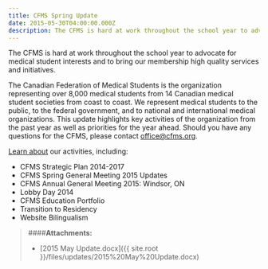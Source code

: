 ```yaml
---
title: CFMS Spring Update
date: 2015-05-30T04:00:00.000Z
description: The CFMS is hard at work throughout the school year to advocate for medical student interests and to bring our membership high quality services and initiatives.
---
```


The CFMS is hard at work throughout the school year to advocate for medical student interests and to bring our membership high quality services and initiatives.

The Canadian Federation of Medical Students is the organization representing over 8,000 medical students from 14 Canadian medical student societies from coast to coast. We represent medical students to the public, to the federal government, and to national and international medical organizations. This update highlights key activities of the organization from the past year as well as priorities for the year ahead. Should you have any questions for the CFMS, please contact [office@cfms.org](mailto:office@cfms.org).

[Learn about](/files/updates/2015%20May%20Update.docx) our activities, including:

*   CFMS Strategic Plan 2014-2017
*   CFMS Spring General Meeting 2015 Updates
*   CFMS Annual General Meeting 2015: Windsor, ON
*   Lobby Day 2014
*   CFMS Education Portfolio
*   Transition to Residency
*   Website Bilingualism


> ####**Attachments:**
> - [2015 May Update.docx]({{ site.root }}/files/updates/2015%20May%20Update.docx)